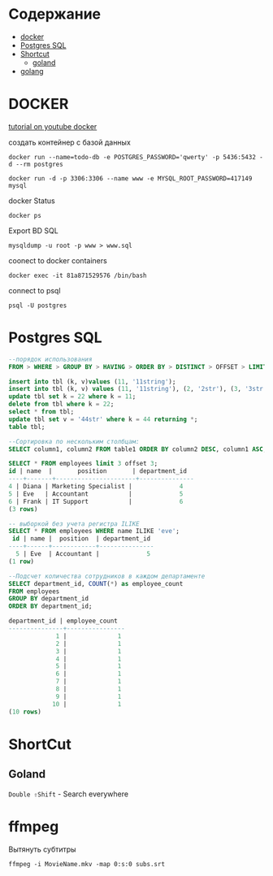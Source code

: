 # Содержание
- [docker](#docker)
- [Postgres SQL](#postgres-sql)
- [Shortcut](#shortcut)
  - [goland](#goland)
- [golang](golang/golang.md)


# DOCKER
[tutorial on youtube docker](https://www.youtube.com/watch?v=3c-iBn73dDE)

создать контейнер с базой данных
```shell
docker run --name=todo-db -e POSTGRES_PASSWORD='qwerty' -p 5436:5432 -d --rm postgres
```
```shell
docker run -d -p 3306:3306 --name www -e MYSQL_ROOT_PASSWORD=417149 mysql
```
docker Status
```shell
docker ps
```
Export BD SQL
```shell
mysqldump -u root -p www > www.sql
```
coonect to docker containers
```shell
docker exec -it 81a871529576 /bin/bash
```
connect to psql
```shell
psql -U postgres
```


# Postgres SQL

```sql
--порядок использования
FROM > WHERE > GROUP BY > HAVING > ORDER BY > DISTINCT > OFFSET > LIMIT > FETCH
```

```sql
insert into tbl (k, v)values (11, '11string');
insert into tbl (k, v) values (11, '11string'), (2, '2str'), (3, '3str');
update tbl set k = 22 where k = 11;
delete from tbl where k = 22;
select * from tbl;
update tbl set v = '44str' where k = 44 returning *;
table tbl;
```

```sql
--Сортировка по нескольким столбцам:
SELECT column1, column2 FROM table1 ORDER BY column2 DESC, column1 ASC;
```

```sql
SELECT * FROM employees limit 3 offset 3;
id | name  |       position       | department_id
----+-------+----------------------+---------------
4 | Diana | Marketing Specialist |             4
5 | Eve   | Accountant           |             5
6 | Frank | IT Support           |             6
(3 rows)
```




```sql
-- выборкой без учета регистра ILIKE
SELECT * FROM employees WHERE name ILIKE 'eve';
 id | name |  position  | department_id 
----+------+------------+---------------
  5 | Eve  | Accountant |             5
(1 row)
```

```sql
--Подсчет количества сотрудников в каждом департаменте
SELECT department_id, COUNT(*) as employee_count
FROM employees
GROUP BY department_id
ORDER BY department_id;

department_id | employee_count 
---------------+----------------
             1 |              1
             2 |              1
             3 |              1
             4 |              1
             5 |              1
             6 |              1
             7 |              1
             8 |              1
             9 |              1
            10 |              1
(10 rows)
```








# ShortCut
## Goland
`Double ⇧Shift` - Search everywhere


# ffmpeg
Вытянуть субтитры
```shell
ffmpeg -i MovieName.mkv -map 0:s:0 subs.srt
```